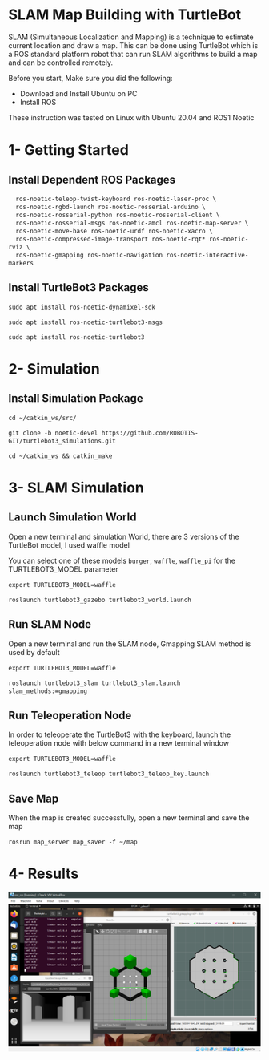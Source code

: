 # SLAM Map Building with TurtleBot
SLAM (Simultaneous Localization and Mapping) is a technique to estimate current location and draw a map. This can be done using TurtleBot which is a ROS standard platform robot that can run SLAM algorithms to build a map and can be controlled remotely.

Before you start, Make sure you did the following:
* Download and Install Ubuntu on PC
* Install ROS

These instruction was tested on Linux with Ubuntu 20.04 and ROS1 Noetic
# 1- Getting Started
## Install Dependent ROS Packages
```sudo apt-get install ros-noetic-joy ros-noetic-teleop-twist-joy \
  ros-noetic-teleop-twist-keyboard ros-noetic-laser-proc \
  ros-noetic-rgbd-launch ros-noetic-rosserial-arduino \
  ros-noetic-rosserial-python ros-noetic-rosserial-client \
  ros-noetic-rosserial-msgs ros-noetic-amcl ros-noetic-map-server \
  ros-noetic-move-base ros-noetic-urdf ros-noetic-xacro \
  ros-noetic-compressed-image-transport ros-noetic-rqt* ros-noetic-rviz \
  ros-noetic-gmapping ros-noetic-navigation ros-noetic-interactive-markers
```
## Install TurtleBot3 Packages
``` 
sudo apt install ros-noetic-dynamixel-sdk
```
``` 
sudo apt install ros-noetic-turtlebot3-msgs
```
``` 
sudo apt install ros-noetic-turtlebot3
```
# 2- Simulation
## Install Simulation Package
```
cd ~/catkin_ws/src/
```
```
git clone -b noetic-devel https://github.com/ROBOTIS-GIT/turtlebot3_simulations.git
```
```
cd ~/catkin_ws && catkin_make
```
# 3- SLAM Simulation
## Launch Simulation World
Open a new terminal and simulation World, there are 3 versions of the TurtleBot model, I used waffle model

You can select one of these models ```burger```, ```waffle```, ```waffle_pi``` for the TURTLEBOT3_MODEL parameter
```
export TURTLEBOT3_MODEL=waffle
```
```
roslaunch turtlebot3_gazebo turtlebot3_world.launch
```
## Run SLAM Node
Open a new terminal and run the SLAM node, Gmapping SLAM method is used by default
```
export TURTLEBOT3_MODEL=waffle
```
```
roslaunch turtlebot3_slam turtlebot3_slam.launch slam_methods:=gmapping
```
## Run Teleoperation Node
In order to teleoperate the TurtleBot3 with the keyboard, launch the teleoperation node with below command in a new terminal window
```
export TURTLEBOT3_MODEL=waffle
```
```
roslaunch turtlebot3_teleop turtlebot3_teleop_key.launch
```
## Save Map
When the map is created successfully, open a new terminal and save the map
```
rosrun map_server map_saver -f ~/map
```
# 4- Results
![Result](SLAM_Result.png)








